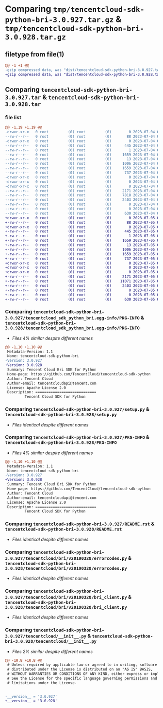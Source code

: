 # Comparing `tmp/tencentcloud-sdk-python-bri-3.0.927.tar.gz` & `tmp/tencentcloud-sdk-python-bri-3.0.928.tar.gz`

## filetype from file(1)

```diff
@@ -1 +1 @@
-gzip compressed data, was "dist/tencentcloud-sdk-python-bri-3.0.927.tar", last modified: Tue Jul  4 00:16:05 2023, max compression
+gzip compressed data, was "dist/tencentcloud-sdk-python-bri-3.0.928.tar", last modified: Wed Jul  5 00:20:02 2023, max compression
```

## Comparing `tencentcloud-sdk-python-bri-3.0.927.tar` & `tencentcloud-sdk-python-bri-3.0.928.tar`

### file list

```diff
@@ -1,19 +1,19 @@
-drwxr-xr-x   0 root         (0) root         (0)        0 2023-07-04 00:16:05.000000 tencentcloud-sdk-python-bri-3.0.927/
--rw-r--r--   0 root         (0) root         (0)       88 2023-07-04 00:16:05.000000 tencentcloud-sdk-python-bri-3.0.927/setup.cfg
-drwxr-xr-x   0 root         (0) root         (0)        0 2023-07-04 00:16:05.000000 tencentcloud-sdk-python-bri-3.0.927/tencentcloud_sdk_python_bri.egg-info/
--rw-r--r--   0 root         (0) root         (0)      445 2023-07-04 00:16:05.000000 tencentcloud-sdk-python-bri-3.0.927/tencentcloud_sdk_python_bri.egg-info/SOURCES.txt
--rw-r--r--   0 root         (0) root         (0)        1 2023-07-04 00:16:05.000000 tencentcloud-sdk-python-bri-3.0.927/tencentcloud_sdk_python_bri.egg-info/dependency_links.txt
--rw-r--r--   0 root         (0) root         (0)     1659 2023-07-04 00:16:05.000000 tencentcloud-sdk-python-bri-3.0.927/tencentcloud_sdk_python_bri.egg-info/PKG-INFO
--rw-r--r--   0 root         (0) root         (0)       13 2023-07-04 00:16:05.000000 tencentcloud-sdk-python-bri-3.0.927/tencentcloud_sdk_python_bri.egg-info/top_level.txt
--rw-r--r--   0 root         (0) root         (0)     1006 2023-07-04 00:16:05.000000 tencentcloud-sdk-python-bri-3.0.927/setup.py
--rw-r--r--   0 root         (0) root         (0)     1659 2023-07-04 00:16:05.000000 tencentcloud-sdk-python-bri-3.0.927/PKG-INFO
--rw-r--r--   0 root         (0) root         (0)      737 2023-07-04 00:16:05.000000 tencentcloud-sdk-python-bri-3.0.927/README.rst
-drwxr-xr-x   0 root         (0) root         (0)        0 2023-07-04 00:16:05.000000 tencentcloud-sdk-python-bri-3.0.927/tencentcloud/
-drwxr-xr-x   0 root         (0) root         (0)        0 2023-07-04 00:16:05.000000 tencentcloud-sdk-python-bri-3.0.927/tencentcloud/bri/
-drwxr-xr-x   0 root         (0) root         (0)        0 2023-07-04 00:16:05.000000 tencentcloud-sdk-python-bri-3.0.927/tencentcloud/bri/v20190328/
--rw-r--r--   0 root         (0) root         (0)     2171 2023-07-04 00:16:05.000000 tencentcloud-sdk-python-bri-3.0.927/tencentcloud/bri/v20190328/errorcodes.py
--rw-r--r--   0 root         (0) root         (0)     7818 2023-07-04 00:16:05.000000 tencentcloud-sdk-python-bri-3.0.927/tencentcloud/bri/v20190328/models.py
--rw-r--r--   0 root         (0) root         (0)     2403 2023-07-04 00:16:05.000000 tencentcloud-sdk-python-bri-3.0.927/tencentcloud/bri/v20190328/bri_client.py
--rw-r--r--   0 root         (0) root         (0)        0 2023-07-04 00:16:05.000000 tencentcloud-sdk-python-bri-3.0.927/tencentcloud/bri/v20190328/__init__.py
--rw-r--r--   0 root         (0) root         (0)        0 2023-07-04 00:16:05.000000 tencentcloud-sdk-python-bri-3.0.927/tencentcloud/bri/__init__.py
--rw-r--r--   0 root         (0) root         (0)      630 2023-07-04 00:16:05.000000 tencentcloud-sdk-python-bri-3.0.927/tencentcloud/__init__.py
+drwxr-xr-x   0 root         (0) root         (0)        0 2023-07-05 00:20:02.000000 tencentcloud-sdk-python-bri-3.0.928/
+-rw-r--r--   0 root         (0) root         (0)       88 2023-07-05 00:20:02.000000 tencentcloud-sdk-python-bri-3.0.928/setup.cfg
+drwxr-xr-x   0 root         (0) root         (0)        0 2023-07-05 00:20:02.000000 tencentcloud-sdk-python-bri-3.0.928/tencentcloud_sdk_python_bri.egg-info/
+-rw-r--r--   0 root         (0) root         (0)      445 2023-07-05 00:20:02.000000 tencentcloud-sdk-python-bri-3.0.928/tencentcloud_sdk_python_bri.egg-info/SOURCES.txt
+-rw-r--r--   0 root         (0) root         (0)        1 2023-07-05 00:20:02.000000 tencentcloud-sdk-python-bri-3.0.928/tencentcloud_sdk_python_bri.egg-info/dependency_links.txt
+-rw-r--r--   0 root         (0) root         (0)     1659 2023-07-05 00:20:02.000000 tencentcloud-sdk-python-bri-3.0.928/tencentcloud_sdk_python_bri.egg-info/PKG-INFO
+-rw-r--r--   0 root         (0) root         (0)       13 2023-07-05 00:20:02.000000 tencentcloud-sdk-python-bri-3.0.928/tencentcloud_sdk_python_bri.egg-info/top_level.txt
+-rw-r--r--   0 root         (0) root         (0)     1006 2023-07-05 00:20:01.000000 tencentcloud-sdk-python-bri-3.0.928/setup.py
+-rw-r--r--   0 root         (0) root         (0)     1659 2023-07-05 00:20:02.000000 tencentcloud-sdk-python-bri-3.0.928/PKG-INFO
+-rw-r--r--   0 root         (0) root         (0)      737 2023-07-05 00:20:01.000000 tencentcloud-sdk-python-bri-3.0.928/README.rst
+drwxr-xr-x   0 root         (0) root         (0)        0 2023-07-05 00:20:02.000000 tencentcloud-sdk-python-bri-3.0.928/tencentcloud/
+drwxr-xr-x   0 root         (0) root         (0)        0 2023-07-05 00:20:02.000000 tencentcloud-sdk-python-bri-3.0.928/tencentcloud/bri/
+drwxr-xr-x   0 root         (0) root         (0)        0 2023-07-05 00:20:02.000000 tencentcloud-sdk-python-bri-3.0.928/tencentcloud/bri/v20190328/
+-rw-r--r--   0 root         (0) root         (0)     2171 2023-07-05 00:20:02.000000 tencentcloud-sdk-python-bri-3.0.928/tencentcloud/bri/v20190328/errorcodes.py
+-rw-r--r--   0 root         (0) root         (0)    11071 2023-07-05 00:20:02.000000 tencentcloud-sdk-python-bri-3.0.928/tencentcloud/bri/v20190328/models.py
+-rw-r--r--   0 root         (0) root         (0)     2403 2023-07-05 00:20:02.000000 tencentcloud-sdk-python-bri-3.0.928/tencentcloud/bri/v20190328/bri_client.py
+-rw-r--r--   0 root         (0) root         (0)        0 2023-07-05 00:20:02.000000 tencentcloud-sdk-python-bri-3.0.928/tencentcloud/bri/v20190328/__init__.py
+-rw-r--r--   0 root         (0) root         (0)        0 2023-07-05 00:20:02.000000 tencentcloud-sdk-python-bri-3.0.928/tencentcloud/bri/__init__.py
+-rw-r--r--   0 root         (0) root         (0)      630 2023-07-05 00:20:02.000000 tencentcloud-sdk-python-bri-3.0.928/tencentcloud/__init__.py
```

### Comparing `tencentcloud-sdk-python-bri-3.0.927/tencentcloud_sdk_python_bri.egg-info/PKG-INFO` & `tencentcloud-sdk-python-bri-3.0.928/tencentcloud_sdk_python_bri.egg-info/PKG-INFO`

 * *Files 4% similar despite different names*

```diff
@@ -1,10 +1,10 @@
 Metadata-Version: 1.1
 Name: tencentcloud-sdk-python-bri
-Version: 3.0.927
+Version: 3.0.928
 Summary: Tencent Cloud Bri SDK for Python
 Home-page: https://github.com/TencentCloud/tencentcloud-sdk-python
 Author: Tencent Cloud
 Author-email: tencentcloudapi@tencent.com
 License: Apache License 2.0
 Description: ============================
         Tencent Cloud SDK for Python
```

### Comparing `tencentcloud-sdk-python-bri-3.0.927/setup.py` & `tencentcloud-sdk-python-bri-3.0.928/setup.py`

 * *Files identical despite different names*

### Comparing `tencentcloud-sdk-python-bri-3.0.927/PKG-INFO` & `tencentcloud-sdk-python-bri-3.0.928/PKG-INFO`

 * *Files 4% similar despite different names*

```diff
@@ -1,10 +1,10 @@
 Metadata-Version: 1.1
 Name: tencentcloud-sdk-python-bri
-Version: 3.0.927
+Version: 3.0.928
 Summary: Tencent Cloud Bri SDK for Python
 Home-page: https://github.com/TencentCloud/tencentcloud-sdk-python
 Author: Tencent Cloud
 Author-email: tencentcloudapi@tencent.com
 License: Apache License 2.0
 Description: ============================
         Tencent Cloud SDK for Python
```

### Comparing `tencentcloud-sdk-python-bri-3.0.927/README.rst` & `tencentcloud-sdk-python-bri-3.0.928/README.rst`

 * *Files identical despite different names*

### Comparing `tencentcloud-sdk-python-bri-3.0.927/tencentcloud/bri/v20190328/errorcodes.py` & `tencentcloud-sdk-python-bri-3.0.928/tencentcloud/bri/v20190328/errorcodes.py`

 * *Files identical despite different names*

### Comparing `tencentcloud-sdk-python-bri-3.0.927/tencentcloud/bri/v20190328/bri_client.py` & `tencentcloud-sdk-python-bri-3.0.928/tencentcloud/bri/v20190328/bri_client.py`

 * *Files identical despite different names*

### Comparing `tencentcloud-sdk-python-bri-3.0.927/tencentcloud/__init__.py` & `tencentcloud-sdk-python-bri-3.0.928/tencentcloud/__init__.py`

 * *Files 2% similar despite different names*

```diff
@@ -10,8 +10,8 @@
 # Unless required by applicable law or agreed to in writing, software
 # distributed under the License is distributed on an "AS IS" BASIS,
 # WITHOUT WARRANTIES OR CONDITIONS OF ANY KIND, either express or implied.
 # See the License for the specific language governing permissions and
 # limitations under the License.
 
 
-__version__ = '3.0.927'
+__version__ = '3.0.928'
```

